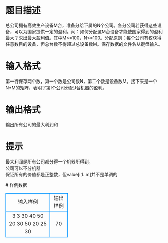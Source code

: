 # 

 
 # 题目描述 
<p>总公司拥有高效生产设备M台，准备分给下属的N个公司。各分公司若获得这些设备，可以为国家提供一定的盈利。问：如何分配这M台设备才能使国家得到的盈利最大？求出最大盈利值。其中M&lt;=100，N&lt;=100。分配原则：每个公司有权获得任意数目的设备，但总台数不得超过总设备数M。保存数据的文件名从键盘输入。</p> 

 
 # 输入格式 
<p>第一行保存两个数，第一个数是公司数N，第二个数是设备数M。接下来是一个N*M的矩阵，表明了第I个公司分配J台机器的盈利。</p> 

 
 # 输出格式 
<p>输出所有公司的最大利润和</p> 

 
 # 提示 
<p>最大利润是所有公司都分得一个机器所得到。<br />
公司可以不分机器<br />
保证所有的价值都是正整数，但value[i,1..m]并不是单调的</p> 
# 样例数据
<style>
        table,table tr th, table tr td { border:1px solid #0094ff; }
        table { width: 200px; min-height: 25px; line-height: 25px; text-align: center; border-collapse: collapse;}   
    </style>
<table>
	<tr>
		<td>输入样例</td>
		<td>输出样例</td>
	</tr>
<tr><td>3 3
30 40 50
20 30 50
20 25 30</td><td>70</td></tr></table>
